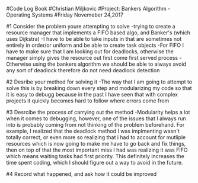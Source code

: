 #Code Log Book
#Christian Miljkovic
#Project: Bankers Algorithm - Operating Systems
#Friday Novemeber 24,2017


#1 Consider the problem youre attempting to solve
-trying to create a resource manager that implements a FIFO based algo, and Banker's (which uses Dijkstra)
-I have to be able to take inputs in that are sometimes not entirely in order/or uniform and be able to create task objects
-For FIFO I have to make sure that I am looking out for deadlocks, otherwise the manager simply gives the resource out first come first served process
-Otherwise using the bankers algorithm we should be able to always avoid any sort of deadlock therefore do not need deadlock detection


#2 Desribe your method for solving it
-The way that I am going to attempt to solve this is by breaking down every step and modularizing my code so that it is easy to debugg because in the past I have seen that with complex projects it quickly becomes hard to follow where errors come from


#3 Desrcibe the process of carrying out the method
-Modularity helps a lot when it comes to debugging, however, one of the issues that I always run into is probably coming from not thinking of the problem beforehand. For example, I realized that the deadlock method I was implmenting wasn't totally correct, or even more so realizing that i had to account for mutliple resources which is now going to make me have to go back and fix things, then on top of that the most important miss I had was realizing it was FIFO which means waiting tasks had first priority. This definitely increases the time spent coding, which I should figure out a way to avoid in the future. 

#4 Record what happened, and ask how it could be improved